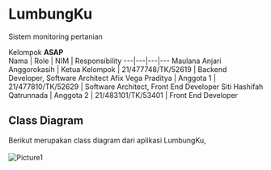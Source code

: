 # LumbungKu
Sistem monitoring pertanian

Kelompok **ASAP**<br>
Nama | Role | NIM | Responsibility
---|---|---|---
Maulana Anjari Anggorokasih | Ketua Kelompok | 21/477748/TK/52619 | Backend Developer, Software Architect
Afix Vega Praditya | Anggota 1 | 21/477810/TK/52629 | Software Architect, Front End Developer
Siti Hashifah Qatrunnada | Anggota 2 | 21/483101/TK/53401 | Front End Developer

## Class Diagram
Berikut merupakan class diagram dari aplikasi LumbungKu, <br><br>
![Picture1](https://github.com/hashifaq/Lumbungku/assets/87812177/fb1a7a1d-8bd5-4f2f-8175-f617ea070cce)
